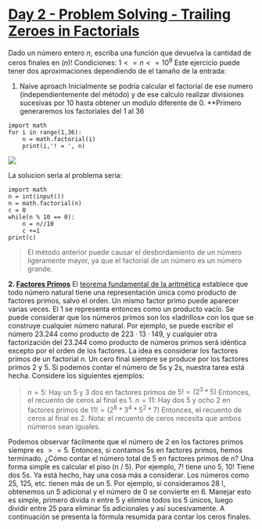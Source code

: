 # [Day 2 - Problem Solving - Trailing Zeroes in Factorials](https://online.codingblocks.com/app/player/92078/content/80922/7748)
Dado un número entero $n$, escriba una función que devuelva la cantidad  de ceros finales en $(n)!$
Condiciones:   $1 <= n <= 10^9$
Este ejercicio puede tener dos aproximaciones dependiendo de el tamaño de la entrada: 

 1. Naive aproach
Inicialmente se podría calcular el factorial de ese numero (independientemente del método) y de ese calculo realizar divisiones sucesivas por 10 hasta obtener un modulo diferente de $0$.
**Primero generaremos los factoriales del 1 al 36
```
import math
for i in range(1,36):
    n = math.factorial(i)
    print(i,'! = ', n)

```
![](https://i.imgur.com/237or29.png)

La solucion seria al problema seria:
```
import math
n = int(input())
n = math.factorial(n)
c = 0
while(n % 10 == 0):
    n = n//10
    c +=1
print(c)
```
> El método anterior puede causar el desbordamiento de un número
> ligeramente mayor, ya que el factorial de un número es un número
> grande.

 **2. [Factores Primos](http://en.wikipedia.org/wiki/Prime_factor)**
 El  [teorema fundamental de la aritmética](https://es.wikipedia.org/wiki/Teorema_fundamental_de_la_aritm%C3%A9tica "Teorema fundamental de la aritmética")  establece que todo número natural tiene una representación única como producto de factores primos, salvo el orden. Un mismo factor primo puede aparecer varias veces. El 1 se representa entonces como un producto vacío.
Se puede considerar que los números primos son los «ladrillos» con los que se construye cualquier número natural. Por ejemplo, se puede escribir el número $23.244$ como producto de $223·13·149$, y cualquier otra factorización del $23.244$ como producto de números primos será idéntica excepto por el orden de los factores.
 La idea es considerar los factores primos de un factorial $n$. Un cero final siempre se produce por los factores primos 2 y 5. Si podemos contar el número de 5s y 2s, nuestra tarea está hecha. Considere los siguientes ejemplos:
> $n = 5$: Hay un 5 y 3 dos en factores primos de $5!= (2^3 * 5)$ Entonces, el recuento de ceros al final es 1.
> $n = 11$: Hay dos 5 y ocho 2 en factores primos de $11! = (2^8 * 3^4 * 5^2 * 7)$ Entonces, el recuento de ceros al final es 2.
Nota: el recuento de ceros necesita que ambos números sean iguales.

Podemos observar fácilmente que el número de 2 en los factores primos siempre es $>=  5$. Entonces, si contamos 5s en factores primos, hemos terminado. ¿Cómo contar el número total de 5 en factores primos de n? Una forma simple es calcular el piso (n / 5). Por ejemplo, 7! tiene uno 5, 10! Tiene dos 5s. Ya está hecho, hay una cosa más a considerar. Los números como 25, 125, etc. tienen más de un 5. Por ejemplo, si consideramos 28 !, obtenemos un 5 adicional y el número de 0 se convierte en 6. Manejar esto es simple, primero divida n entre 5 y elimine todos los 5 únicos, luego dividir entre 25 para eliminar 5s adicionales y así sucesivamente. A continuación se presenta la fórmula resumida para contar los ceros finales.

<!--stackedit_data:
eyJoaXN0b3J5IjpbLTE2NzgxNzUyNjAsNjYyNTMyNjAwXX0=
-->
